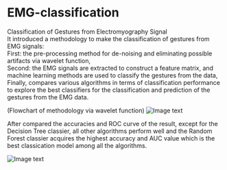 # EMG-classification
Classification of Gestures from Electromyography Signal  
It introduced a methodology to make the classification of gestures from EMG signals:  
First: the pre-processing method for de-noising and eliminating possible artifacts via wavelet function,  
Second: the EMG signals are extracted to construct a feature matrix, and machine learning methods are used to classify the gestures from the data,  
Finally, compares various algorithms in terms of classification performance to explore the best classifiers for the classification and prediction of the gestures from the EMG data.

(Flowchart of methodology via wavelet function)
![Image text](https://github.com/mqyang91/EMG-classification/blob/master/IMG-folder/flowchart.jpg)

After compared the accuracies and ROC curve of the result, except for the Decision Tree classier, all other algorithms perform well and the Random Forest classier acquires the highest accuracy and AUC value which is the best classication model among all the algorithms.

![Image text](https://github.com/mqyang91/EMG-classification/blob/master/IMG-folder/accandROC.jpg)
